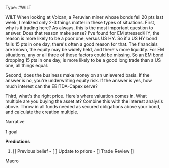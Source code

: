 Type: #WILT 

WILT
When looking at Volcan, a Peruvian miner whose bonds fell 20 pts last week, I realized only 2-3 things matter in these types of situations. 
First, why is it trading here? As always, this is the most important question to answer. Does that reason make sense?
I've found for EM stressed/HY, the reason is more likely to be a poor one, versus US HY. So if a US HY bond falls 15 pts in one day, there's often a good reason for that. The financials are known, the equity may be widely held, and there's more liquidity. For EM situations, any or all three of those factors could be missing. So an EM bond dropping 15 pts in one day, is more likely to be a good long trade than a US one, all things equal. 

Second, does the business make money on an unlevered basis. If the answer is no, you're underwriting equity risk. If the answer is yes, how much interest can the EBITDA-Capex serve?

Third, what's the right price. Here's where valuation comes in. What multiple are you buying the asset at? Combine this with the interest analysis above. Throw in all funds needed as secured obligations above your bond, and calculate the creation multiple. 



Narrative

1 goal


**Predictions**

1) []
Previous belief - 
[ ]
Update to priors - 
[]
Trade Review
[]





Macro
